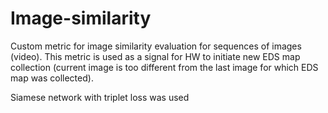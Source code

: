 # Image-similarity

Custom metric for image similarity evaluation for sequences of images (video).
This metric is used as a signal for HW to initiate new EDS map collection (current image is too different from the last image for which EDS map was collected).

Siamese network with triplet loss was used
